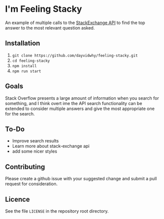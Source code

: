 # I'm Feeling Stacky
An example of multiple calls to the [StackExchange API](https://api.stackexchange.com/) to find the top answer to the most relevant question asked.

## Installation
1. `git clone https://github.com/dayvidwhy/feeling-stacky.git`
2. `cd feeling-stacky`
3. `npm install`
4. `npm run start`

## Goals
Stack Overflow presents a large amount of information when you search for something, and I think overt ime the API search functionality can be extended to consider multiple answers and give the most appropriate one for the search.

## To-Do
* Improve search results
* Learn more about stack-exchange api
* add some nicer styles

## Contributing
Please create a github issue with your suggested change and submit a pull request for consideration.

## Licence
See the file `LICENSE` in the repository root directory.
